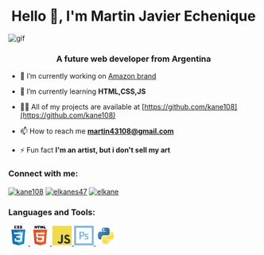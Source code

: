 <h1 align="center">Hello 👋, I'm Martin Javier Echenique</h1>

![gif](https://user-images.githubusercontent.com/128558300/229954453-6bd950ca-d553-4e91-94f4-83ebd0b3d77b.gif)

<h3 align="center">A future web developer from Argentina</h3>

- 🔭 I’m currently working on [Amazon brand](https://github.com/kane108/Amazon-Brand.git)

- 🌱 I’m currently learning **HTML,CSS,JS**

- 👨‍💻 All of my projects are available at [https://github.com/kane108](https://github.com/kane108)

- 📫 How to reach me **martin43108@gmail.com**

- ⚡ Fun fact **I'm an artist, but i don't sell my art**

<h3 align="left">Connect with me:</h3>
<p align="left">
<a href="https://linkedin.com/in/kane108" target="blank"><img align="center" src="https://raw.githubusercontent.com/rahuldkjain/github-profile-readme-generator/master/src/images/icons/Social/linked-in-alt.svg" alt="kane108" height="30" width="40" /></a>
<a href="https://instagram.com/elkanes47" target="blank"><img align="center" src="https://raw.githubusercontent.com/rahuldkjain/github-profile-readme-generator/master/src/images/icons/Social/instagram.svg" alt="elkanes47" height="30" width="40" /></a>
<a href="https://www.youtube.com/c/elkane4" target="blank"><img align="center" src="https://raw.githubusercontent.com/rahuldkjain/github-profile-readme-generator/master/src/images/icons/Social/youtube.svg" alt="elkane" height="30" width="40" /></a>
</p>

<h3 align="left">Languages and Tools:</h3>
<p align="left"> <a href="https://www.w3schools.com/css/" target="_blank" rel="noreferrer"> <img src="https://raw.githubusercontent.com/devicons/devicon/master/icons/css3/css3-original-wordmark.svg" alt="css3" width="40" height="40"/> </a> <a href="https://www.w3.org/html/" target="_blank" rel="noreferrer"> <img src="https://raw.githubusercontent.com/devicons/devicon/master/icons/html5/html5-original-wordmark.svg" alt="html5" width="40" height="40"/> </a> <a href="https://developer.mozilla.org/en-US/docs/Web/JavaScript" target="_blank" rel="noreferrer"> <img src="https://raw.githubusercontent.com/devicons/devicon/master/icons/javascript/javascript-original.svg" alt="javascript" width="40" height="40"/> </a> <a href="https://www.photoshop.com/en" target="_blank" rel="noreferrer"> <img src="https://raw.githubusercontent.com/devicons/devicon/master/icons/photoshop/photoshop-line.svg" alt="photoshop" width="40" height="40"/> </a> <a href="https://www.python.org" target="_blank" rel="noreferrer"> <img src="https://raw.githubusercontent.com/devicons/devicon/master/icons/python/python-original.svg" alt="python" width="40" height="40"/> </a> </p>
